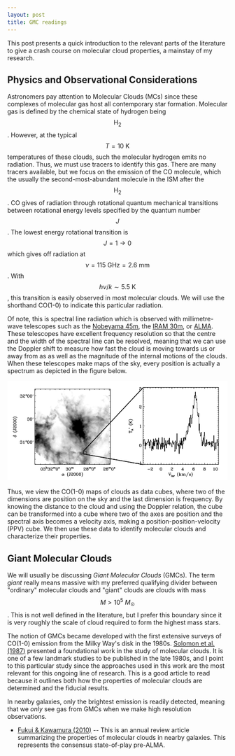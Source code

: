 ```yaml
---
layout: post
title: GMC readings
---
```


This post presents a quick introduction to the relevant parts of the literature to give a crash course on molecular cloud properties, a mainstay of my research.


## Physics and Observational Considerations

Astronomers pay attention to Molecular Clouds (MCs) since these complexes of molecular gas host all contemporary star formation.  Molecular gas is defined by the chemical state of hydrogen being $$\mathrm{H}_2$$.  However, at the typical $$T=10~\mathrm{ K}$$ temperatures of these clouds, such the molecular hydrogen emits no radiation.  Thus, we must use tracers to identify this gas.  There are many tracers available, but we focus on the emission of the CO molecule, which the usually the second-most-abundant molecule in the ISM after the $$\mathrm{H}_2$$.  CO gives of radiation through rotational quantum mechanical transitions between rotational energy levels specified by the quantum number $$J$$.  The lowest energy rotational transition is $$J=1\to 0$$ which gives off radiation at $$\nu = 115~\mathrm{ GHz} = 2.6~\mathrm{ mm}$$.  With $$h\nu / k \sim 5.5~\mathrm{ K}$$, this transition is easily observed in most molecular clouds.   We will use the shorthand CO(1-0) to indicate this particular radiation.  

Of note, this is spectral line radiation which is observed with millimetre-wave telescopes such as the [Nobeyama 45m](www.nro.nao.ac.jp/~nro45mrt/index-e.html), the [IRAM 30m](http://www.iram-institute.org/EN/30-meter-telescope.php), or [ALMA](http://almaobservatory.org).  These telescopes have excellent frequency resolution so that the centre and the width of the spectral line can be resolved, meaning that we can use the Doppler shift to measure how fast the cloud is moving towards us or away from as as well as the magnitude of the internal motions of the clouds.  When these telescopes make maps of the sky, every position is actually a spectrum as depicted in the figure below.

![Spectral Cubes](/images/SpecCube.png)

Thus, we view the CO(1-0) maps of clouds as data cubes, where two of the dimensions are position on the sky and the last dimension is frequency.  By knowing the distance to the cloud and using the Doppler relation, the cube can be transformed into a cube where two of the axes are position and the spectral axis becomes a velocity axis, making a position-position-velocity (PPV) cube.  We then use these data to identify molecular clouds and characterize their properties.

## Giant Molecular Clouds

We will usually be discussing _Giant Molecular Clouds_ (GMCs).  The term _giant_ really means massive with my preferred qualifying divider between "ordinary" molecular clouds and "giant" clouds are clouds with mass $$M>10^5\ M_{\odot}$$.  This is not well defined in the literature, but I prefer this boundary since it is very roughly the scale of cloud required to form the highest mass stars.

The notion of GMCs became developed with the first extensive surveys of CO(1-0) emission from the Milky Way's disk in the 1980s.  [Solomon et al. (1987)](http://adsabs.harvard.edu/abs/1987ApJ...319..730S) presented a foundational work in the study of molecular clouds.  It is one of a few landmark studies to be published in the late 1980s, and I point to this particular study since the approaches used in this work are the most relevant for this ongoing line of research.  This is a good article to read because it outlines both how the properties of molecular clouds are determined and the fiducial results.  

In nearby galaxies, only the brightest emission is readily detected, meaning that we _only_ see gas from GMCs when we make high resolution observations.  


*  [Fukui & Kawamura (2010)](http://adsabs.harvard.edu/abs/2010ARA%26A..48..547F) -- This is an annual review article summarizing the properties of molecular clouds in nearby galaxies.  This represents the consensus state-of-play pre-ALMA.  